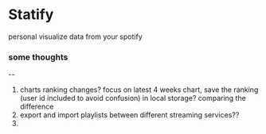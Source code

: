 # Statify
personal visualize data from your spotify


### some thoughts
--
1. charts ranking changes? focus on latest 4 weeks chart, save the ranking (user id included to avoid confusion) in local storage? comparing the difference
2. export and import playlists between different streaming services??
3. 
